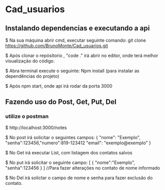 # Cad_usuarios
## Instalando dependencias e executando a api

$ Na sua máquina abrir cmd, executar seguinte comando: git clone https://github.com/BrunoMonte/Cad_usuarios.git

$ Após clonar o repósitorio , "code ." irá abrir no editor, onde terá melhor visualização do código.

$ Abra terminal execute o seguinte: Npm install (para instalar as dependências do projeto)

$ Após npm start, onde api irá rodar da porta 3000

## Fazendo uso do Post, Get, Put, Del
### utilize o postman
$ http://localhost:3000/notes

$ No post irá solicitar o seguintes campos: { "nome": "Exemplo", "senha":123456,"numero":819-123412 "email": "exemplo@exemplo" }

$ No Get irá executar List, com listagem dos contatos salvos

$ No put irá solicitar o seguinte campo: [ { "nome":"Exemplo", "senha":123456 } ] //Para fazer alterações no contato de nome informado

$ No Del irá solictar o campo de nome e senha para fazer exclusão do contato.
